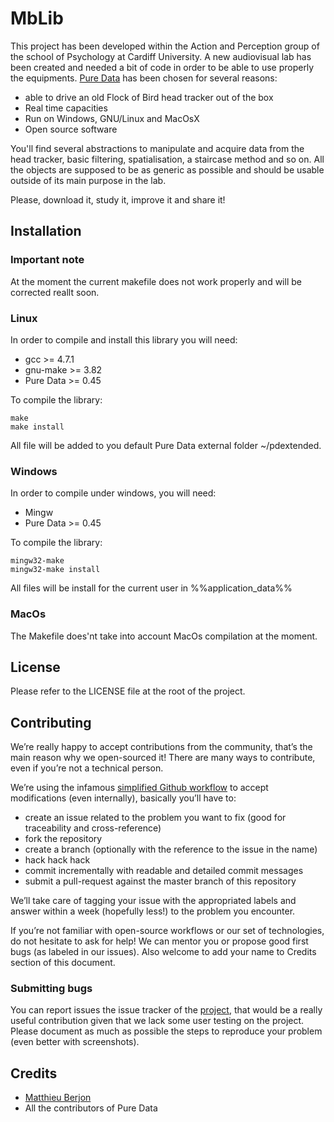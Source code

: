 # MbLib

This project has been developed within the Action and Perception group of the school of
Psychology at Cardiff University. A new audiovisual lab has been created and needed a bit
of code in order to be able to use properly the equipments. [Pure Data][1] has been chosen for
several reasons:

* able to drive an old Flock of Bird head tracker out of the box
* Real time capacities
* Run on Windows, GNU/Linux and MacOsX
* Open source software

You'll find several abstractions to manipulate and acquire data from the head tracker, basic
filtering, spatialisation, a staircase method and so on. All the objects are supposed to be
as generic as possible and should be usable outside of its main purpose in the lab.

Please, download it, study it, improve it and share it!

## Installation

### Important note

At the moment the current makefile does not work properly and will be corrected
reallt soon.

### Linux

In order to compile and install this library you will need:

* gcc >= 4.7.1
* gnu-make >= 3.82
* Pure Data >= 0.45

To compile the library:

~~~.{bash}
make
make install
~~~

All file will be added to you default Pure Data external folder ~/pdextended.

### Windows

In order to compile under windows, you will need:

* Mingw 
* Pure Data >= 0.45

To compile the library:

~~~.{bash}
mingw32-make
mingw32-make install
~~~

All files will be install for the current user in %%application_data%%


### MacOs

The Makefile does'nt take into account MacOs compilation at the moment.


## License

Please refer to the LICENSE file at the root of the project.

## Contributing

We’re really happy to accept contributions from the community, that’s the main reason why 
we open-sourced it! There are many ways to contribute, even if you’re not a technical person.

We’re using the infamous [simplified Github workflow][2] to accept modifications (even internally), 
basically you’ll have to:

* create an issue related to the problem you want to fix (good for traceability and cross-reference)
* fork the repository
* create a branch (optionally with the reference to the issue in the name)
* hack hack hack
* commit incrementally with readable and detailed commit messages
* submit a pull-request against the master branch of this repository

We’ll take care of tagging your issue with the appropriated labels and answer within a week 
(hopefully less!) to the problem you encounter.

If you’re not familiar with open-source workflows or our set of technologies, do not hesitate to ask 
for help! We can mentor you or propose good first bugs (as labeled in our issues). Also welcome to 
add your name to Credits section of this document.


### Submitting bugs

You can report issues the issue tracker of the [project][4], that would be a really useful contribution given that we lack 
some user testing on the project. Please document as much as possible the steps to reproduce your problem 
(even better with screenshots).


## Credits

* [Matthieu Berjon][1]
* All the contributors of Pure Data



[1]: https://puredata.info/
[2]: http://scottchacon.com/2011/08/31/github-flow.html
[3]: https://berjon.net/matt
[4]: https://berjon.net/projects/mblib